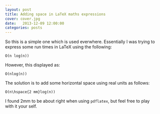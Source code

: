 ```yaml
---
layout: post
title: Adding space in LaTeX maths expressions
cover: cover.jpg
date:   2013-12-09 12:00:00
categories: posts
---
```

            
So this is a simple one which is used everwhere. Essentially I was trying to express some run times in LaTeX using the following:

    O(n log(n))

However, this displayed as:

    O(nlog(n))

The solution is to add some horizontal space using real units as follows:

    O(n\hspace{2 mm}log(n))

I found 2mm to be about right when using `pdflatex`, but feel free to play with it your self. 
